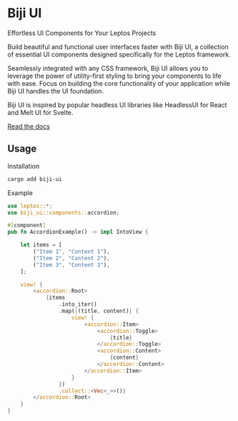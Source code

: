 # Biji UI

Effortless UI Components for Your Leptos Projects

Build beautiful and functional user interfaces faster with Biji UI, a collection of essential UI components designed specifically for the Leptos framework.

Seamlessly integrated with any CSS framework, Biji UI allows you to leverage the power of utility-first styling to bring your components to life with ease. Focus on building the core functionality of your application while Biji UI handles the UI foundation.

Biji UI is inspired by popular headless UI libraries like HeadlessUI for React and Melt UI for Svelte.

[Read the docs](https://biji-ui.fly.dev/)

## Usage

Installation

```bash
cargo add biji-ui
```

Example

```rust
use leptos::*;
use biji_ui::components::accordion;

#[component]
pub fn AccordionExample() -> impl IntoView {

    let items = [
        ("Item 1", "Content 1"),
        ("Item 2", "Content 2"),
        ("Item 3", "Content 3"),
    ];

    view! {
        <accordion::Root>
            {items
                .into_iter()
                .map(|(title, content)| {
                    view! {
                        <accordion::Item>
                            <accordion::Toggle>
                                {title}
                            </accordion::Toggle>
                            <accordion::Content>
                                {content}
                            </accordion::Content>
                        </accordion::Item>
                    }
                })
                .collect::<Vec<_>>()}
        </accordion::Root>
    }
}
```


